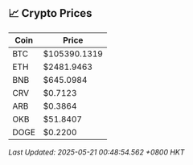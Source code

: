 ## 📈 Crypto Prices

| Coin | Price |
| ---- | ----- |
| BTC | $105390.1319 |
| ETH | $2481.9463 |
| BNB | $645.0984 |
| CRV | $0.7123 |
| ARB | $0.3864 |
| OKB | $51.8407 |
| DOGE | $0.2200 |

_Last Updated: 2025-05-21 00:48:54.562 +0800 HKT_